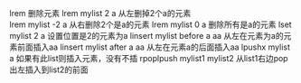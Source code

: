 lrem 删除元素   lrem mylist 2 a 从左删掉2个a的元素  
lrem mylist -2 a 从右删除2个是a的元素
lrem mylist 0 a 删除所有是a的元素
lset mylist 2 a 设置位置是2的元素为a
linsert mylist before a aa 从左在元素为a的元素前面插入aa
linsert mylist after a aa 从左在元素a的后面插入aa
lpushx mylist a 如果有此list则插入元素，没有不插
rpoplpush mylist1 mylist2 从list1右边pop出左插入到list2的前面